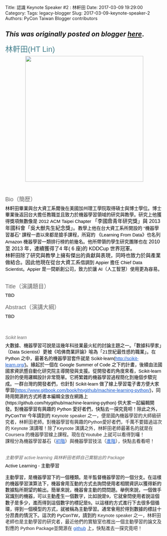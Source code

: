 Title: 認識 Keynote Speaker #2 : 林軒田
Date: 2017-03-09 19:29:00
Category:
Tags: legacy-blogger
Slug: 2017-03-09-keynote-speaker-2
Authors: PyCon Taiwan Blogger contributors

*This was originally posted on blogger [here](https://pycontw.blogspot.com/2017/03/keynote-speaker-2.html)*.
---
<h4 dir="ltr" style="line-height: 1.38; margin-bottom: 4pt; margin-top: 14pt;">
<span style="background-color: transparent; color: #45818e; font-family: Arial; font-size: 18pt; font-style: normal; font-variant: normal; font-weight: 400; text-decoration: none; vertical-align: baseline; white-space: pre-wrap;">林軒田(HT Lin)</span></h4>
<div class="separator" style="clear: both; text-align: center;">
<a href="https://1.bp.blogspot.com/-YRb2-7BhpJI/WME8Jj_XzfI/AAAAAAAAB9o/BcgVf-2V8lE1Ngsnek4J1WJElywxyWmRwCLcB/s1600/ht_lin%2B%25281%2529.png" style="margin-left: 1em; margin-right: 1em;"><img border="0" height="400" src="https://1.bp.blogspot.com/-YRb2-7BhpJI/WME8Jj_XzfI/AAAAAAAAB9o/BcgVf-2V8lE1Ngsnek4J1WJElywxyWmRwCLcB/s400/ht_lin%2B%25281%2529.png" width="376" /></a></div>
<div>
<span style="background-color: transparent; color: #45818e; font-family: Arial; font-size: 18pt; font-style: normal; font-variant: normal; font-weight: 400; text-decoration: none; vertical-align: baseline; white-space: pre-wrap;"><br /></span></div>
<h3 style="line-height: 1.38; margin-bottom: 4pt; margin-top: 12pt;">
<span style="background-color: transparent; color: #666666; font-family: Arial; font-style: normal; font-weight: 400; text-decoration: none; vertical-align: baseline; white-space: pre-wrap;"><span style="font-size: large;">Bio（簡歷）</span></span></h3>
<div dir="ltr" style="line-height: 1.38; margin-bottom: 0pt; margin-top: 0pt;">
<span style="background-color: transparent; color: black; font-family: Arial; font-size: 11pt; font-style: normal; font-variant: normal; font-weight: 400; text-decoration: none; vertical-align: baseline; white-space: pre-wrap;">林軒田畢業與台大資工系爾後在美國加州理工學院取得碩士與博士學位。博士畢業後返回台大擔任教職並且致力於機器學習領域的研究與教學。研究上他獲得獎項無數像是 2012 ACM Taipei Chapter </span><span style="background-color: white; color: black; font-family: Arial; font-size: 12pt; font-style: normal; font-variant: normal; font-weight: 400; text-decoration: none; vertical-align: baseline; white-space: pre-wrap;">「李國鼎青年研究獎」與 2013 年國科會「吳大猷先生紀念獎」。</span><span style="background-color: transparent; color: black; font-family: Arial; font-size: 11pt; font-style: normal; font-variant: normal; font-weight: 400; text-decoration: none; vertical-align: baseline; white-space: pre-wrap;">教學上他在台大資工系所開設的 “機器學習基石” 課程一直以來都是搶手課程，所寫的 《Learning From Data》也名列 Amazon 機器學習一類排行榜的前幾名。他所帶領的學生研究團隊也在 </span><span style="background-color: white; color: black; font-family: Arial; font-size: 12pt; font-style: normal; font-variant: normal; font-weight: 400; text-decoration: none; vertical-align: baseline; white-space: pre-wrap;">2010 至 2013 年，連續獲得了4 年( 6 座)的 KDDCup 世界冠軍。</span></div>
<div dir="ltr" style="line-height: 1.38; margin-bottom: 0pt; margin-top: 0pt;">
<span style="background-color: white; color: black; font-family: Arial; font-size: 12pt; font-style: normal; font-variant: normal; font-weight: 400; text-decoration: none; vertical-align: baseline; white-space: pre-wrap;">林軒田除了研究與教學上擁有傑出的貢獻與表現，同時也致力於與產業做結合。因此他現在從台大資工系</span><span style="background-color: transparent; color: black; font-family: Arial; font-size: 11pt; font-style: normal; font-variant: normal; font-weight: 400; text-decoration: none; vertical-align: baseline; white-space: pre-wrap;">借調到 Appier 擔任 Chief Data Scientist。Appier 是一間新創公司，致力於讓 AI（人工智慧）使用更為容易。</span></div>
<b id="docs-internal-guid-677cb6f6-b2d1-198e-4b5d-6c23feefb49d" style="font-weight: normal;"><br /></b>
<h3 style="line-height: 1.38; margin-bottom: 4pt; margin-top: 12pt;">
<span style="background-color: transparent; color: #666666; font-family: Arial; font-style: normal; font-weight: 400; text-decoration: none; vertical-align: baseline; white-space: pre-wrap;"><span style="font-size: large;">Title（演講題目）</span></span></h3>
<div dir="ltr" style="line-height: 1.38; margin-bottom: 0pt; margin-top: 0pt;">
<span style="background-color: transparent; color: black; font-family: Arial; font-size: 11pt; font-style: normal; font-variant: normal; font-weight: 400; text-decoration: none; vertical-align: baseline; white-space: pre-wrap;">TBD</span></div>
<h3 style="line-height: 1.38; margin-bottom: 4pt; margin-top: 12pt;">
<span style="background-color: transparent; color: #666666; font-family: Arial; font-style: normal; font-weight: 400; text-decoration: none; vertical-align: baseline; white-space: pre-wrap;"><span style="font-size: large;">Abstract（演講大綱）</span></span></h3>
<div dir="ltr" style="line-height: 1.38; margin-bottom: 0pt; margin-top: 0pt;">
<span style="background-color: transparent; color: black; font-family: Arial; font-size: 11pt; font-style: normal; font-variant: normal; font-weight: 400; text-decoration: none; vertical-align: baseline; white-space: pre-wrap;">TBD</span></div>
<h5 dir="ltr" style="line-height: 1.38; margin-bottom: 4pt; margin-top: 10pt;">
<br /></h5>
<h4 style="line-height: 1.38; margin-bottom: 4pt; margin-top: 12pt;">
<span style="background-color: transparent; color: #666666; font-family: Arial; font-style: italic; font-weight: 400; text-decoration: none; vertical-align: baseline; white-space: pre-wrap;">Scikit learn</span></h4>
<div dir="ltr" style="line-height: 1.38; margin-bottom: 0pt; margin-top: 0pt;">
<span style="background-color: transparent; color: black; font-family: Arial; font-size: 11pt; font-style: normal; font-variant: normal; font-weight: 400; text-decoration: none; vertical-align: baseline; white-space: pre-wrap;">大數據、機器學習可說是這幾年科技業最火紅的討論主題之一。「數據科學家」（Data Scientist）更被《哈佛商業評論》喻為「21世紀最性感的職業」。在 Python 之中，最著名的機器學習套件就是 Scikit-learn(</span><a href="http://scikit-learn.org/" style="text-decoration: none;"><span style="background-color: transparent; color: #1155cc; font-family: Arial; font-size: 11pt; font-style: normal; font-variant: normal; font-weight: 400; text-decoration: underline; vertical-align: baseline; white-space: pre-wrap;">http://scikit-learn.org/</span></a><span style="background-color: transparent; color: black; font-family: Arial; font-size: 11pt; font-style: normal; font-variant: normal; font-weight: 400; text-decoration: none; vertical-align: baseline; white-space: pre-wrap;">)。緣起於一個在 Google Summer of Code 之下的計畫，後續由法國國家資訊暨自動化研究院主導開發與支援。從開發者的角度來看，Scikit-learn 設計的使用邏輯設計非常簡單。它將繁雜的機器學習過程簡化到幾個步驟完成。一群台灣的開發者們，也針對 Scikit-learn 做了線上學習電子書方便大家學習(</span><a href="https://www.gitbook.com/book/htygithub/machine-learning-python/" style="text-decoration: none;"><span style="background-color: transparent; color: #1155cc; font-family: Arial; font-size: 11pt; font-style: normal; font-variant: normal; font-weight: 400; text-decoration: underline; vertical-align: baseline; white-space: pre-wrap;">https://www.gitbook.com/book/htygithub/machine-learning-python/</span></a><span style="background-color: transparent; color: black; font-family: Arial; font-size: 11pt; font-style: normal; font-variant: normal; font-weight: 400; text-decoration: none; vertical-align: baseline; white-space: pre-wrap;">)，同時用開源的方式將書本編輯全放在網路上(https://github.com/htygithub/machine-learning-python) 供大家一起編輯開發。對機器學習有興趣的 Python 愛好者們，快點去一探究竟吧！除此之外，PyConTW 今年請到的 </span><span style="background-color: white; color: #212121; font-family: Arial; font-size: 11pt; font-style: normal; font-variant: normal; font-weight: 400; text-decoration: none; vertical-align: baseline; white-space: pre-wrap;">Keynote speaker 之一，便是國內機器學習的大師級研究者，林軒田老師。對機器學習有興趣的Python愛好者們，千萬不要錯過這次的 Keynote 演講喔！除了Keynote 演講之外，林軒田老師最著名的就是在 Coursera 的機器學習線上課程。現在在Youtube 上就可以看得到囉！</span></div>
<div dir="ltr" style="line-height: 1.38; margin-bottom: 0pt; margin-top: 0pt;">
<span style="background-color: white; color: #212121; font-family: Arial; font-size: 11pt; font-style: normal; font-variant: normal; font-weight: 400; text-decoration: none; vertical-align: baseline; white-space: pre-wrap;">課程分為機器學習基石（</span><a href="https://www.youtube.com/watch?v=nQvpFSMPhr0&amp;list=PLXVfgk9fNX2I7tB6oIINGBmW50rrmFTqf" style="text-decoration: none;"><span style="background-color: white; color: #1155cc; font-family: Arial; font-size: 11pt; font-style: normal; font-variant: normal; font-weight: 400; text-decoration: underline; vertical-align: baseline; white-space: pre-wrap;">初階</span></a><span style="background-color: white; color: #212121; font-family: Arial; font-size: 11pt; font-style: normal; font-variant: normal; font-weight: 400; text-decoration: none; vertical-align: baseline; white-space: pre-wrap;">）與機器學習技法（</span><a href="https://www.youtube.com/watch?v=A-GxGCCAIrg&amp;list=PLXVfgk9fNX2IQOYPmqjqWsNUFl2kpk1U2" style="text-decoration: none;"><span style="background-color: white; color: #1155cc; font-family: Arial; font-size: 11pt; font-style: normal; font-variant: normal; font-weight: 400; text-decoration: underline; vertical-align: baseline; white-space: pre-wrap;">進階</span></a><span style="background-color: white; color: #212121; font-family: Arial; font-size: 11pt; font-style: normal; font-variant: normal; font-weight: 400; text-decoration: none; vertical-align: baseline; white-space: pre-wrap;">），快點去看看吧！</span></div>
<b style="font-weight: normal;"><br /></b>
<h4 style="line-height: 1.38; margin-bottom: 4pt; margin-top: 12pt;">
<span style="background-color: transparent; color: #666666; font-family: Arial; font-style: italic; font-weight: 400; text-decoration: none; vertical-align: baseline; white-space: pre-wrap;">主動學習 active learning 與林軒田老師自己實驗出的 Package</span></h4>
<div dir="ltr" style="line-height: 1.38; margin-bottom: 0pt; margin-top: 0pt;">
<span style="background-color: transparent; color: black; font-family: Arial; font-size: 11pt; font-style: normal; font-variant: normal; font-weight: 400; text-decoration: none; vertical-align: baseline; white-space: pre-wrap;">Active Learning - 主動學習</span></div>
<br />
<div dir="ltr" style="line-height: 1.38; margin-bottom: 0pt; margin-top: 0pt;">
<span style="background-color: transparent; color: black; font-family: Arial; font-size: 11pt; font-style: normal; font-variant: normal; font-weight: 400; text-decoration: none; vertical-align: baseline; white-space: pre-wrap;">主動學習，是機器學習下的一個種類。是半監督機器學習的一個分支。在這樣的機器學習演算法下，機器會用互動的方式去詢問使用者相關資訊以獲得新的數據點所期望的輸出。簡單來說，機器會主動的問問題。舉例來說，一個做手寫識別的機器，可以主動產生一個數字，比如說是9，它就會問使用者說這個數子是多少，進而得到這個數字的標記是9。以這樣的方式進行下去很多個循環，得到一個模型的方式，就被稱為主動學習。通常會用於得到數據的標註十分昂貴的情況下。這次的 PyConTW，請到的 </span><span style="background-color: white; color: #212121; font-family: Arial; font-size: 11pt; font-style: normal; font-variant: normal; font-weight: 400; text-decoration: none; vertical-align: baseline; white-space: pre-wrap;">Keynote speaker 之一，林軒田老師也是主動學習的研究者，最近他們的實驗室也推出一個主動學習的論文及對應的 Python Package並開源在 </span><a href="https://github.com/ntucllab/libact" style="text-decoration: none;"><span style="background-color: white; color: #1155cc; font-family: Arial; font-size: 11pt; font-style: normal; font-variant: normal; font-weight: 400; text-decoration: underline; vertical-align: baseline; white-space: pre-wrap;">github</span></a><span style="background-color: white; color: #212121; font-family: Arial; font-size: 11pt; font-style: normal; font-variant: normal; font-weight: 400; text-decoration: none; vertical-align: baseline; white-space: pre-wrap;"> 上</span><span style="background-color: transparent; color: black; font-family: Arial; font-size: 11pt; font-style: normal; font-variant: normal; font-weight: 400; text-decoration: none; vertical-align: baseline; white-space: pre-wrap;">，</span><span style="background-color: white; color: #212121; font-family: Arial; font-size: 11pt; font-style: normal; font-variant: normal; font-weight: 400; text-decoration: none; vertical-align: baseline; white-space: pre-wrap;">快點進去一探究竟吧！</span></div>
<div>
<span style="background-color: white; color: #212121; font-family: Arial; font-size: 11pt; font-style: normal; font-variant: normal; font-weight: 400; text-decoration: none; vertical-align: baseline; white-space: pre-wrap;"><br /></span></div>
